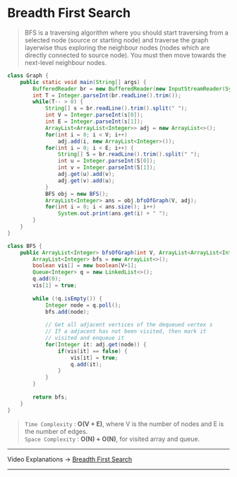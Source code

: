 # Breadth First Search
> BFS is a traversing algorithm where you should start traversing from a selected node (source or starting node) and traverse the graph layerwise thus exploring 
> the neighbour nodes (nodes which are directly connected to source node). You must then move towards the next-level neighbour nodes.     

```java
class Graph {
    public static void main(String[] args) {
        BufferedReader br = new BufferedReader(new InputStreamReader(System.in));
        int T = Integer.parseInt(br.readLine().trim());
        while(T-- > 0) {
            String[] s = br.readLine().trim().split(" ");
            int V = Integer.parseInt(s[0]);
            int E = Integer.parseInt(s[1]);
            ArrayList<ArrayList<Integer>> adj = new ArrayList<>();
            for(int i = 0; i < V; i++)
                adj.add(i, new ArrayList<Integer>());
            for(int i = 0; i < E; i++) {
                String[] S = br.readLine().trim().split(" ");
                int u = Integer.parseInt(S[0]);
                int v = Integer.parseInt(S[1]);
                adj.get(u).add(v);
                adj.get(v).add(u);
            }
            BFS obj = new BFS();
            ArrayList<Integer> ans = obj.bfsOfGraph(V, adj);
            for(int i = 0; i < ans.size(); i++) 
                System.out.print(ans.get(i) + " ");
        }
    }
}

class BFS {
    public ArrayList<Integer> bfsOfGraph(int V, ArrayList<ArrayList<Integer>> adj) {
        ArrayList<Integer> bfs = new ArrayList<>(); 
        boolean vis[] = new boolean[V+1]; 
        Queue<Integer> q = new LinkedList<>();
        q.add(0); 
        vis[1] = true; 
        
        while (!q.isEmpty()) {
            Integer node = q.poll();
            bfs.add(node); 
 
            // Get all adjacent vertices of the dequeued vertex s
            // If a adjacent has not been visited, then mark it
            // visited and enqueue it
            for(Integer it: adj.get(node)) {
                if(vis[it] == false) {
                    vis[it] = true; 
                    q.add(it); 
                } 
            }
        }
        
        return bfs; 
    }
}
```
> `Time Complexity` : **O(V + E)**, where V is the number of nodes and E is the number of edges.   
> `Space Complexity` : **O(N) + O(N)**, for visited array and queue.    
---
Video Explanations -> [Breadth First Search](https://www.youtube.com/watch?v=UeE67iCK2lQ&list=PLgUwDviBIf0rGEWe64KWas0Nryn7SCRWw&index=6)  
<hr>
